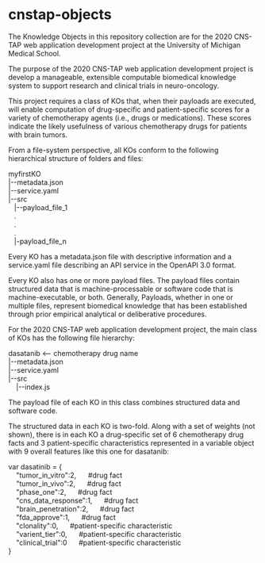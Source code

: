 # cnstap-objects
The Knowledge Objects in this repository collection are for the 2020 CNS-TAP web application development project at the University of Michigan Medical School.

The purpose of the 2020 CNS-TAP web application development project is develop a manageable, extensible computable biomedical knowledge system to support research and clinical trials in neuro-oncology.

This project requires a class of KOs that, when their payloads are executed, will enable computation of drug-specific and patient-specific scores for a variety of chemotherapy agents (i.e., drugs or medications). These scores indicate the likely usefulness of various chemotherapy drugs for patients with brain tumors.

From a file-system perspective, all KOs conform to the following hierarchical structure of folders and files:

myfirstKO\
|--metadata.json\
|--service.yaml\
|--src\
&nbsp;&nbsp;&nbsp;|--payload_file_1\
&nbsp;&nbsp;&nbsp;.\
&nbsp;&nbsp;&nbsp;.\
&nbsp;&nbsp;&nbsp;.\
&nbsp;&nbsp;&nbsp;|-payload_file_n


Every KO has a metadata.json file with descriptive information and a service.yaml file describing an API service in the OpenAPI 3.0 format.

Every KO also has one or more payload files. The payload files contain structured data that is machine-processable or software code that is machine-executable, or both. Generally, Payloads, whether in one or multiple files, represent biomedical knowledge that has been established through prior empirical analytical or deliberative procedures.

For the 2020 CNS-TAP web application development project, the main class of KOs has the following file hierarchy:

dasatanib             <-- chemotherapy drug name\
|--metadata.json\
|--service.yaml\
|--src\
&nbsp;&nbsp;&nbsp;&nbsp;|--index.js

The payload file of each KO in this class combines structured data and software code.

The structured data in each KO is two-fold. Along with a set of weights (not shown), there is in each KO a drug-specific set of 6 chemotherapy drug facts and 3 patient-specific characteristics represented in a variable object with 9 overall features like this one for dasatanib:

var dasatinib = {\
&nbsp;&nbsp;&nbsp;&nbsp;"tumor_in_vitro":2,    &nbsp;&nbsp;&nbsp;&nbsp; #drug fact\
&nbsp;&nbsp;&nbsp;&nbsp;"tumor_in_vivo":2,     &nbsp;&nbsp;&nbsp;&nbsp; #drug fact\
&nbsp;&nbsp;&nbsp;&nbsp;"phase_one":2,         &nbsp;&nbsp;&nbsp;&nbsp; #drug fact\
&nbsp;&nbsp;&nbsp;&nbsp;"cns_data_response":1, &nbsp;&nbsp;&nbsp;&nbsp; #drug fact\
&nbsp;&nbsp;&nbsp;&nbsp;"brain_penetration":2, &nbsp;&nbsp;&nbsp;&nbsp; #drug fact\
&nbsp;&nbsp;&nbsp;&nbsp;"fda_approve":1,       &nbsp;&nbsp;&nbsp;&nbsp; #drug fact\
&nbsp;&nbsp;&nbsp;&nbsp;"clonality":0,         &nbsp;&nbsp;&nbsp;&nbsp; #patient-specific characteristic\
&nbsp;&nbsp;&nbsp;&nbsp;"varient_tier":0,      &nbsp;&nbsp;&nbsp;&nbsp; #patient-specific characteristic\
&nbsp;&nbsp;&nbsp;&nbsp;"clinical_trial":0     &nbsp;&nbsp;&nbsp;&nbsp; #patient-specific characteristic\
}
